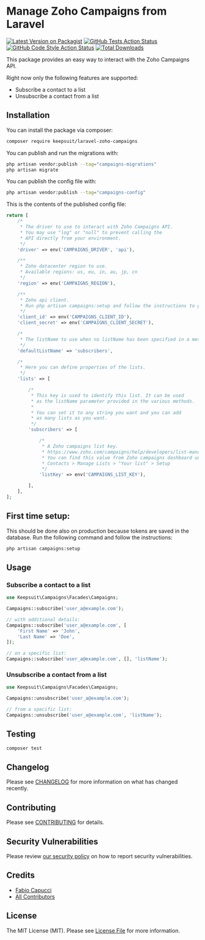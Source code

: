 # Manage Zoho Campaigns from Laravel

[![Latest Version on Packagist](https://img.shields.io/packagist/v/keepsuit/laravel-zoho-campaigns.svg?style=flat-square)](https://packagist.org/packages/keepsuit/laravel-zoho-campaigns)
[![GitHub Tests Action Status](https://img.shields.io/github/actions/workflow/status/keepsuit/laravel-zoho-campaigns/run-tests.yml?branch=main&label=tests&style=flat-square)](https://github.com/keepsuit/laravel-zoho-campaigns/actions?query=workflow%3Arun-tests+branch%3Amain)
[![GitHub Code Style Action Status](https://img.shields.io/github/actions/workflow/status/keepsuit/laravel-zoho-campaigns/fix-php-code-style-issues.yml?branch=main&label=code%20style&style=flat-square)](https://github.com/keepsuit/laravel-zoho-campaigns/actions?query=workflow%3A"Fix+PHP+code+style+issues"+branch%3Amain)
[![Total Downloads](https://img.shields.io/packagist/dt/keepsuit/laravel-zoho-campaigns.svg?style=flat-square)](https://packagist.org/packages/keepsuit/laravel-zoho-campaigns)

This package provides an easy way to interact with the Zoho Campaigns API.

Right now only the following features are supported:

- Subscribe a contact to a list
- Unsubscribe a contact from a list

## Installation

You can install the package via composer:

```bash
composer require keepsuit/laravel-zoho-campaigns
```

You can publish and run the migrations with:

```bash
php artisan vendor:publish --tag="campaigns-migrations"
php artisan migrate
```

You can publish the config file with:

```bash
php artisan vendor:publish --tag="campaigns-config"
```

This is the contents of the published config file:

```php
return [
    /*
     * The driver to use to interact with Zoho Campaigns API.
     * You may use "log" or "null" to prevent calling the
     * API directly from your environment.
     */
    'driver' => env('CAMPAIGNS_DRIVER', 'api'),

    /**
     * Zoho datacenter region to use.
     * Available regions: us, eu, in, au, jp, cn
     */
    'region' => env('CAMPAIGNS_REGION'),

    /**
     * Zoho api client.
     * Run php artisan campaigns:setup and follow the instructions to generate an api client.
     */
    'client_id' => env('CAMPAIGNS_CLIENT_ID'),
    'client_secret' => env('CAMPAIGNS_CLIENT_SECRET'),

    /*
     * The listName to use when no listName has been specified in a method.
     */
    'defaultListName' => 'subscribers',

    /*
     * Here you can define properties of the lists.
     */
    'lists' => [

        /*
         * This key is used to identify this list. It can be used
         * as the listName parameter provided in the various methods.
         *
         * You can set it to any string you want and you can add
         * as many lists as you want.
         */
        'subscribers' => [

            /*
             * A Zoho campaigns list key.
             * https://www.zoho.com/campaigns/help/developers/list-management.html
             * You can find this value from Zoho campaigns dashboard under:
             * Contacts > Manage Lists > "Your list" > Setup
             */
            'listKey' => env('CAMPAIGNS_LIST_KEY'),

        ],
    ],
];
```

## First time setup:

This should be done also on production because tokens are saved in the database.
Run the following command and follow the instructions:

```bash
php artisan campaigns:setup
````

## Usage

### Subscribe a contact to a list

```php
use Keepsuit\Campaigns\Facades\Campaigns;

Campaigns::subscribe('user_a@example.com');

// with additional details: 
Campaigns::subscribe('user_a@example.com', [
    'First Name' => 'John',
    'Last Name' => 'Doe',
]);

// on a specific list:
Campaigns::subscribe('user_a@example.com', [], 'listName');
```

### Unsubscribe a contact from a list

```php
use Keepsuit\Campaigns\Facades\Campaigns;

Campaigns::unsubscribe('user_a@example.com');

// from a specific list:
Campaigns::unsubscribe('user_a@example.com', 'listName');
```

## Testing

```bash
composer test
```

## Changelog

Please see [CHANGELOG](CHANGELOG.md) for more information on what has changed recently.

## Contributing

Please see [CONTRIBUTING](CONTRIBUTING.md) for details.

## Security Vulnerabilities

Please review [our security policy](../../security/policy) on how to report security vulnerabilities.

## Credits

- [Fabio Capucci](https://github.com/cappuc)
- [All Contributors](../../contributors)

## License

The MIT License (MIT). Please see [License File](LICENSE.md) for more information.
